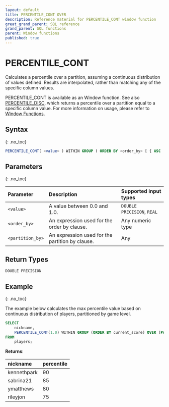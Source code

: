 ```yaml
---
layout: default
title: PERCENTILE_CONT OVER
description: Reference material for PERCENTILE_CONT window function
great_grand_parent: SQL reference
grand_parent: SQL functions
parent: Window functions
published: true
---
```


# PERCENTILE_CONT

Calculates a percentile over a partition, assuming a continuous distribution of values defined. Results are interpolated, rather than matching any of the specific column values. 

PERCENTILE\_CONT is available as an Window function. See also [PERCENTILE\_DISC](../window/percentile-disc-window.md), which returns a percentile over a partition equal to a specific column value. For more information on usage, please refer to [Window Functions](../window/index.md).

## Syntax
{: .no_toc}

```sql
PERCENTILE_CONT( <value> ) WITHIN GROUP ( ORDER BY <order_by> [ { ASC | DESC } ] ) [ OVER ( PARTITION BY <partition_by> ) ]
```

## Parameters 
{: .no_toc}

| Parameter | Description                                      |Supported input types | 
| :--------- | :------------------------------------------------ | :------------| 
| `<value>`   | A value between 0.0 and 1.0.  | `DOUBLE PRECISION`, `REAL` |
| `<order_by>` | An expression used for the order by clause. | Any numeric type |
| `<partition_by>` | An expression used for the partition by clause. | Any |

## Return Types
`DOUBLE PRECISION`

## Example
{: .no_toc}

The example below calculates the max percentile value based on continuous distribution of players, partitioned by game level. 

```sql
SELECT
	nickname,
	PERCENTILE_CONT(1.0) WITHIN GROUP (ORDER BY current_score) OVER (PARTITION BY leve;) AS percentile
FROM
	players;
```

**Returns**:

| nickname | percentile | 
|:-----|:-------|
| kennethpark | 90 | 
| sabrina21 | 85 | 
| ymatthews | 80 | 
| rileyjon | 75 | 

